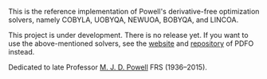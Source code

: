 This is the reference implementation of Powell's derivative-free optimization solvers, 
namely COBYLA, UOBYQA, NEWUOA, BOBYQA, and LINCOA.

This project is under development. There is no release yet. If you want to use the above-mentioned 
solvers, see the [website](https://www.pdfo.net) and [repository](https://github.com/pdfo/pdfo) of 
PDFO instead.

Dedicated to late Professor [M. J. D. Powell](https://www.zhangzk.net/powell.html) FRS (1936–2015).
